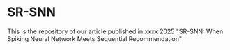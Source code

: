 # SR-SNN
This is the repository of our article published in xxxx 2025 "SR-SNN: When Spiking Neural Network Meets Sequential Recommendation"
